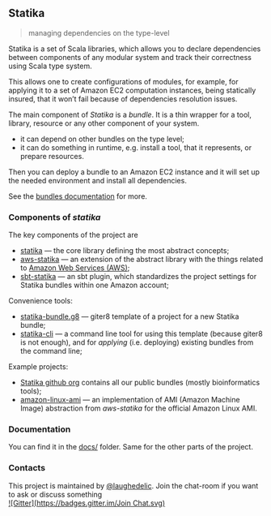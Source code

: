 ## Statika

> managing dependencies on the type-level

Statika is a set of Scala libraries, which allows you to declare dependencies between components of any modular system and track their correctness using Scala type system.

This allows one to create configurations of modules, for example, for applying it to a set of Amazon EC2 computation instances, being statically insured, that it won’t fail because of dependencies resolution issues.

The main component of _Statika_ is a _bundle_. It is a thin wrapper for a tool, library, resource or any other component of your system.

  + it can depend on other bundles on the type level;
  + it can do something in runtime, e.g. install a tool, that it represents, or prepare resources.

Then you can deploy a bundle to an Amazon EC2 instance and it will set up the needed environment and install all dependencies.

See the [bundles documentation](docs/src/main/scala/Bundles.scala.md) for more.


### Components of _statika_

The key components of the project are

* [statika](https://github.com/ohnosequences/statika/) — the core library defining the most abstract concepts;
* [aws-statika](https://github.com/ohnosequences/aws-statika/) — an extension of the abstract library with the things related to [Amazon Web Services (AWS)](http://aws.amazon.com/);
* [sbt-statika](https://github.com/ohnosequences/sbt-statika/) — an sbt plugin, which standardizes the project settings for Statika bundles within one Amazon account;


Convenience tools:

* [statika-bundle.g8](https://github.com/ohnosequences/statika-bundle.g8) — giter8 template of a project for a new Statika bundle;
* [statika-cli](https://github.com/ohnosequences/statika-cli/) — a command line tool for using this template (because giter8 is not enough), and for _applying_ (i.e. deploying) existing bundles from the command line;


Example projects:

* [Statika github org](https://github.com/ohnosequences/statika/) contains all our public bundles (mostly bioinformatics tools);
* [amazon-linux-ami](https://github.com/ohnosequences/amazon-linux-ami/) — an implementation of AMI (Amazon Machine Image) abstraction from _aws-statika_ for the official Amazon Linux AMI.


### Documentation

You can find it in the [docs/](docs/) folder. Same for the other parts of the project.

### Contacts

This project is maintained by [@laughedelic](https://github.com/laughedelic). Join the chat-room if you want to ask or discuss something  
[![Gitter](https://badges.gitter.im/Join Chat.svg)](https://gitter.im/ohnosequences/statika?utm_source=badge&utm_medium=badge&utm_campaign=pr-badge)
